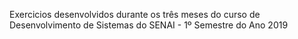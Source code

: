 Exercicios desenvolvidos durante os três meses do curso de Desenvolvimento de Sistemas do SENAI - 1º Semestre do Ano 2019
